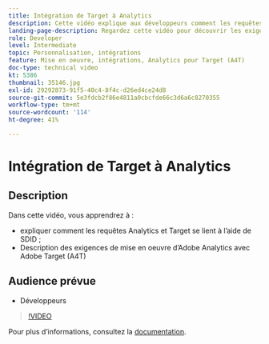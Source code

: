 ```yaml
---
title: Intégration de Target à Analytics
description: Cette vidéo explique aux développeurs comment les requêtes Analytics et Target se rejoignent à lʼaide de lʼidentifiant de données supplémentaires (SDID). Regardez cette vidéo pour découvrir les exigences en matière de mise en œuvre dʼAdobe Analytics avec Adobe Target (A4T).
landing-page-description: Regardez cette vidéo pour découvrir les exigences en matière de mise en œuvre dʼAdobe Analytics avec Adobe Target (A4T).
role: Developer
level: Intermediate
topic: Personnalisation, intégrations
feature: Mise en oeuvre, intégrations, Analytics pour Target (A4T)
doc-type: technical video
kt: 5386
thumbnail: 35146.jpg
exl-id: 29292873-91f5-40c4-8f4c-d26ed4ce24d8
source-git-commit: 5e3fdcb2f86e4811a0cbcfde66c3d6a6c8270355
workflow-type: tm+mt
source-wordcount: '114'
ht-degree: 41%

---
```


# Intégration de Target à Analytics

## Description

Dans cette vidéo, vous apprendrez à :

* expliquer comment les requêtes Analytics et Target se lient à l’aide de SDID ;
* Description des exigences de mise en oeuvre d’Adobe Analytics avec Adobe Target (A4T)

## Audience prévue

* Développeurs

>[!VIDEO](https://video.tv.adobe.com/v/35146/?quality=12)

Pour plus d’informations, consultez la [documentation](https://docs.adobe.com/content/help/en/target/using/integrate/a4t/a4timplementation.html).
